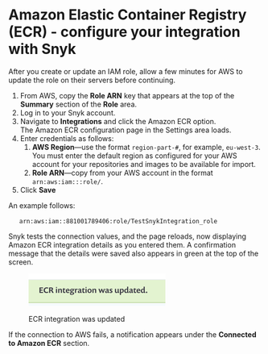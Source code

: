 # Amazon Elastic Container Registry (ECR) - configure your integration with Snyk

After you create or update an IAM role, allow a few minutes for AWS to update the role on their servers before continuing.

1. From AWS, copy the **Role ARN** key that appears at the top of the **Summary** section of the **Role** area.
2. Log in to your Snyk account.
3. Navigate to **Integrations** and click the Amazon ECR option.\
   The Amazon ECR configuration page in the Settings area loads.
4. Enter credentials as follows:
   1. **AWS Region**—use the format `region-part-#`, for example, `eu-west-3`.\
      You must enter the default region as configured for your AWS account for your repositories and images to be available for import.
   2. **Role ARN**—copy from your AWS account in the format `arn:aws:iam:::role/`.
5. Click **Save**

An example follows:

```
   arn:aws:iam::881001789406:role/TestSnykIntegration_role
```

Snyk tests the connection values, and the page reloads, now displaying Amazon ECR integration details as you entered them. A confirmation message that the details were saved also appears in green at the top of the screen.

<figure><img src="../../../../.gitbook/assets/uuid-49671392-b5d5-389d-66c8-86b3daf9a2e1-en.png" alt="ECR integration was updated"><figcaption><p>ECR integration was updated</p></figcaption></figure>

If the connection to AWS fails, a notification appears under the **Connected to Amazon ECR** section.
